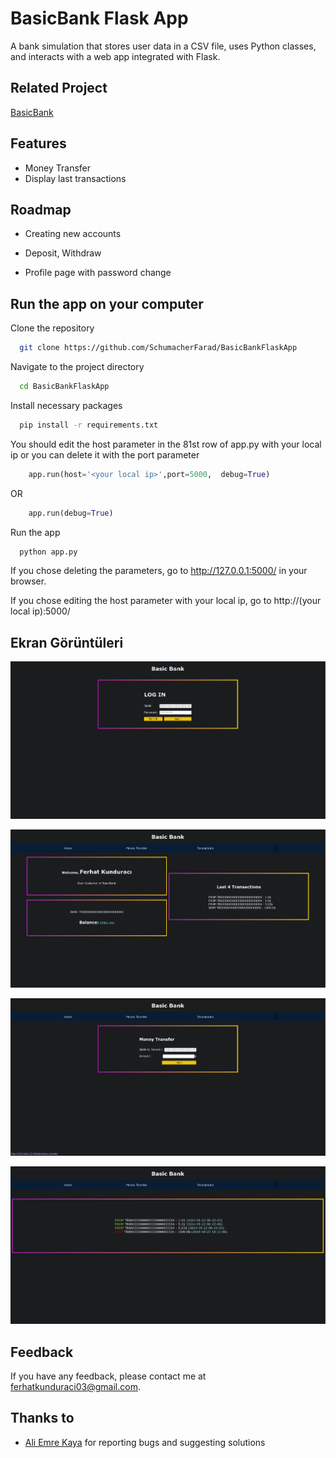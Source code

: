 
# BasicBank Flask App

A bank simulation that stores user data in a CSV file, uses Python classes, and interacts with a web app integrated with Flask.


## Related Project

[BasicBank](https://github.com/SchumacherFarad/BasicBank)

  
## Features

- Money Transfer
- Display last transactions

  
## Roadmap
- Creating new accounts

- Deposit, Withdraw

- Profile page with password change

  
## Run the app on your computer

Clone the repository

```bash
  git clone https://github.com/SchumacherFarad/BasicBankFlaskApp
```

Navigate to the project directory

```bash
  cd BasicBankFlaskApp
```

Install necessary packages

```bash
  pip install -r requirements.txt
```

You should edit the host parameter in the 81st row of app.py with your local ip or you can delete it with the port parameter 
```python
    app.run(host='<your local ip>',port=5000,  debug=True)
```
OR
```python
    app.run(debug=True)
```


Run the app

```bash
  python app.py
```

If you chose deleting the parameters, go to http://127.0.0.1:5000/ in your browser.

If you chose editing the host parameter with your local ip, go to http://(your local ip):5000/
  
## Ekran Görüntüleri

![Login Page](https://github.com/SchumacherFarad/SchumacherFarad/blob/main/RepoImages/BasicBankFlaskAppLogin.png?raw=true)

![Login Page](https://github.com/SchumacherFarad/SchumacherFarad/blob/main/RepoImages/BasicBankFlaskAppHome.png?raw=true)

![Login Page](https://github.com/SchumacherFarad/SchumacherFarad/blob/main/RepoImages/BasicBankFlaskAppMoneyTransfer.png?raw=true)

![Login Page](https://github.com/SchumacherFarad/SchumacherFarad/blob/main/RepoImages/BasicBankFlaskAppTransactions.png?raw=true)


  
## Feedback

If you have any feedback, please contact me at ferhatkunduraci03@gmail.com.

  
## Thanks to

- [Ali Emre Kaya](https://github.com/aliemre2023) for reporting bugs and suggesting solutions

  
